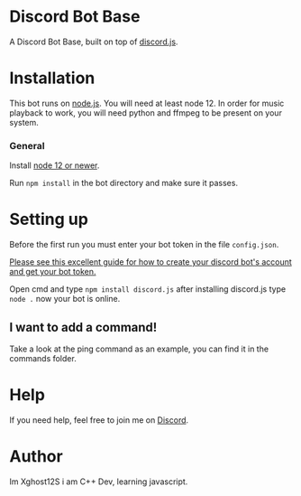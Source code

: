 ﻿# Discord Bot Base

A Discord Bot Base, built on top of <a href="https://discord.js.org">discord.js</a>.

# Installation

This bot runs on [node.js](https://nodejs.org). You will need at least node 12. In order for music playback to work, you will need python and ffmpeg to be present on your system.

### General

Install [node 12 or newer](<(https://nodejs.org/en/download/)>).

Run `npm install` in the bot directory and make sure it passes.

# Setting up

Before the first run you must enter your bot token in the file `config.json`.

[Please see this excellent guide for how to create your discord bot's account and get your bot token.](https://discordjs.guide/preparations/setting-up-a-bot-application.html)

Open cmd and type `npm install discord.js` after installing discord.js type `node .` now your bot is online.

## I want to add a command!

Take a look at the ping command as an example, you can find it in the commands folder.

# Help

If you need help, feel free to join me on [Discord](https://discord.gg/DA3PFWwDvu).

# Author

Im Xghost12S i am C++ Dev, learning javascript.
